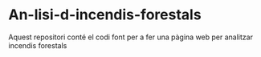 # An-lisi-d-incendis-forestals
Aquest repositori conté el codi font per a fer una pàgina web per analitzar incendis forestals
